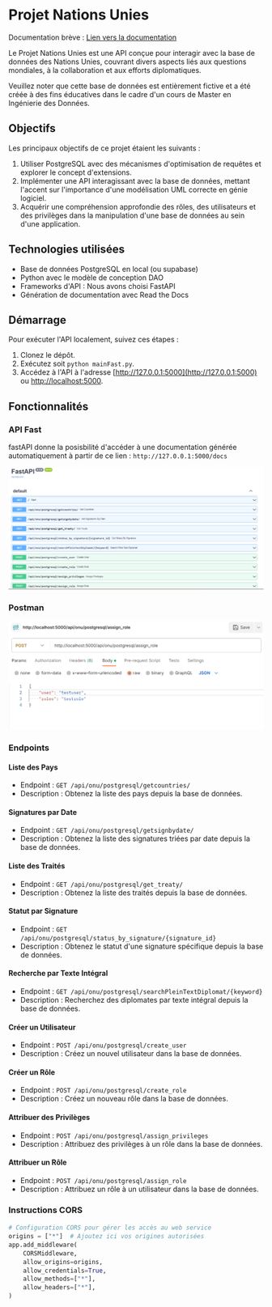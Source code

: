 # Projet Nations Unies

Documentation brève : [Lien vers la documentation](https://projet-final-bdd.readthedocs.io/fr/latest/index.html)

Le Projet Nations Unies est une API conçue pour interagir avec la base de données des Nations Unies, couvrant divers aspects liés aux questions mondiales, à la collaboration et aux efforts diplomatiques.

Veuillez noter que cette base de données est entièrement fictive et a été créée à des fins éducatives dans le cadre d'un cours de Master en Ingénierie des Données.

## Objectifs

Les principaux objectifs de ce projet étaient les suivants :

1. Utiliser PostgreSQL avec des mécanismes d'optimisation de requêtes et explorer le concept d'extensions.
2. Implémenter une API interagissant avec la base de données, mettant l'accent sur l'importance d'une modélisation UML correcte en génie logiciel.
3. Acquérir une compréhension approfondie des rôles, des utilisateurs et des privilèges dans la manipulation d'une base de données au sein d'une application.

## Technologies utilisées

- Base de données PostgreSQL en local (ou supabase)
- Python avec le modèle de conception DAO
- Frameworks d'API : Nous avons choisi FastAPI
- Génération de documentation avec Read the Docs

## Démarrage

Pour exécuter l'API localement, suivez ces étapes :

1. Clonez le dépôt.
2. Exécutez soit `python mainFast.py`.
3. Accédez à l'API à l'adresse [http://127.0.0.1:5000](http://127.0.0.1:5000) ou [http://localhost:5000](http://localhost:5000).

## Fonctionnalités

### API Fast
fastAPI donne la posisbilité d'accéder à une documentation générée automatiquement à partir de ce lien : 
`http://127.0.0.1:5000/docs`

![img.png](utils/imgFast.png)

### Postman
![img.png](utils/imgDoc.png)

### Endpoints

#### Liste des Pays

- Endpoint : `GET /api/onu/postgresql/getcountries/`
- Description : Obtenez la liste des pays depuis la base de données.

#### Signatures par Date

- Endpoint : `GET /api/onu/postgresql/getsignbydate/`
- Description : Obtenez la liste des signatures triées par date depuis la base de données.

#### Liste des Traités

- Endpoint : `GET /api/onu/postgresql/get_treaty/`
- Description : Obtenez la liste des traités depuis la base de données.

#### Statut par Signature

- Endpoint : `GET /api/onu/postgresql/status_by_signature/{signature_id}`
- Description : Obtenez le statut d'une signature spécifique depuis la base de données.

#### Recherche par Texte Intégral

- Endpoint : `GET /api/onu/postgresql/searchPleinTextDiplomat/{keyword}`
- Description : Recherchez des diplomates par texte intégral depuis la base de données.

#### Créer un Utilisateur

- Endpoint : `POST /api/onu/postgresql/create_user`
- Description : Créez un nouvel utilisateur dans la base de données.

#### Créer un Rôle

- Endpoint : `POST /api/onu/postgresql/create_role`
- Description : Créez un nouveau rôle dans la base de données.

#### Attribuer des Privilèges

- Endpoint : `POST /api/onu/postgresql/assign_privileges`
- Description : Attribuez des privilèges à un rôle dans la base de données.

#### Attribuer un Rôle

- Endpoint : `POST /api/onu/postgresql/assign_role`
- Description : Attribuez un rôle à un utilisateur dans la base de données.

### Instructions CORS

```python
# Configuration CORS pour gérer les accès au web service
origins = ["*"]  # Ajoutez ici vos origines autorisées
app.add_middleware(
    CORSMiddleware,
    allow_origins=origins,
    allow_credentials=True,
    allow_methods=["*"],
    allow_headers=["*"],
)
